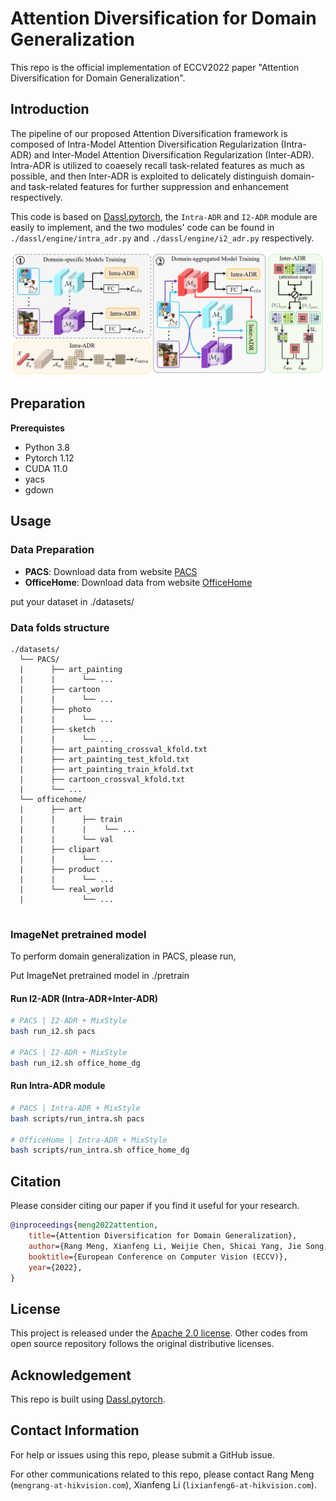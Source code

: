 # Attention Diversification for Domain Generalization

This repo is the official implementation of ECCV2022 paper "Attention Diversification for Domain Generalization".

## Introduction

The pipeline of our proposed Attention Diversification framework is composed of Intra-Model Attention Diversification Regularization (Intra-ADR) and Inter-Model Attention Diversification Regularization (Inter-ADR). Intra-ADR is utilized to coaesely recall task-related features as much as possible, and then Inter-ADR is exploited to delicately distinguish domain- and task-related features for further suppression and enhancement respectively.

This code is based on [Dassl.pytorch](https://github.com/KaiyangZhou/Dassl.pytorch), the `Intra-ADR` and `I2-ADR` module are easily to implement, and the two modules' code can be found in `./dassl/engine/intra_adr.py` and `./dassl/engine/i2_adr.py` respectively. 

![pipeline](figures/pipeline.png)

## Preparation

**Prerequistes**

- Python 3.8
- Pytorch 1.12
- CUDA 11.0 
- yacs
- gdown

## Usage
### Data Preparation
* **PACS**: Download data from website [PACS](https://dali-dl.github.io/project_iccv2017.html)
* **OfficeHome**: Download data from website [OfficeHome](https://www.hemanthdv.org/officeHomeDataset.html)

put your dataset in ./datasets/

### Data folds structure
  ```shell
  ./datasets/
    └── PACS/
    |      ├── art_painting
    |      |      └── ...
    |      ├── cartoon
    |      |      └── ...
    |      ├── photo
    |      |      └── ...
    |      ├── sketch
    |      |      └── ...
    |      ├── art_painting_crossval_kfold.txt
    |      ├── art_painting_test_kfold.txt
    |      ├── art_painting_train_kfold.txt
    |      ├── cartoon_crossval_kfold.txt
    |      └── ...
    └── officehome/
    |      ├── art
    |      |      ├── train
    |      |      |    └── ...
    |      |      └── val
    |      ├── clipart
    |      |      └── ...
    |      ├── product
    |      |      └── ...
    |      └── real_world
    |             └── ...
    
  ```

### ImageNet pretrained model
To perform domain generalization in PACS, please run,

Put ImageNet pretrained model in ./pretrain

#### Run I2-ADR (Intra-ADR+Inter-ADR)
```bash
# PACS | I2-ADR + MixStyle
bash run_i2.sh pacs

# PACS | I2-ADR + MixStyle
bash run_i2.sh office_home_dg
```

#### Run Intra-ADR module
```bash
# PACS | Intra-ADR + MixStyle
bash scripts/run_intra.sh pacs 

# OfficeHome | Intra-ADR + MixStyle
bash scripts/run_intra.sh office_home_dg
```

## Citation
Please consider citing our paper if you find it useful for your research.

```BibTeX
@inproceedings{meng2022attention,
    title={Attention Diversification for Domain Generalization},
    author={Rang Meng, Xianfeng Li, Weijie Chen, Shicai Yang, Jie Song, Xinchao Wang, Lei Zhang, Mingli Song, Di Xie, Shiliang Pu},
    booktitle={European Conference on Computer Vision (ECCV)},
    year={2022},
}
```

## License
This project is released under the [Apache 2.0 license](./LICENSE). Other codes from open source repository follows the original distributive licenses.

## Acknowledgement
This repo is built using [Dassl.pytorch](https://github.com/KaiyangZhou/Dassl.pytorch). 

## Contact Information
For help or issues using this repo, please submit a GitHub issue.

For other communications related to this repo, please contact Rang Meng (`mengrang-at-hikvision.com`), Xianfeng Li (`lixianfeng6-at-hikvision.com`).
